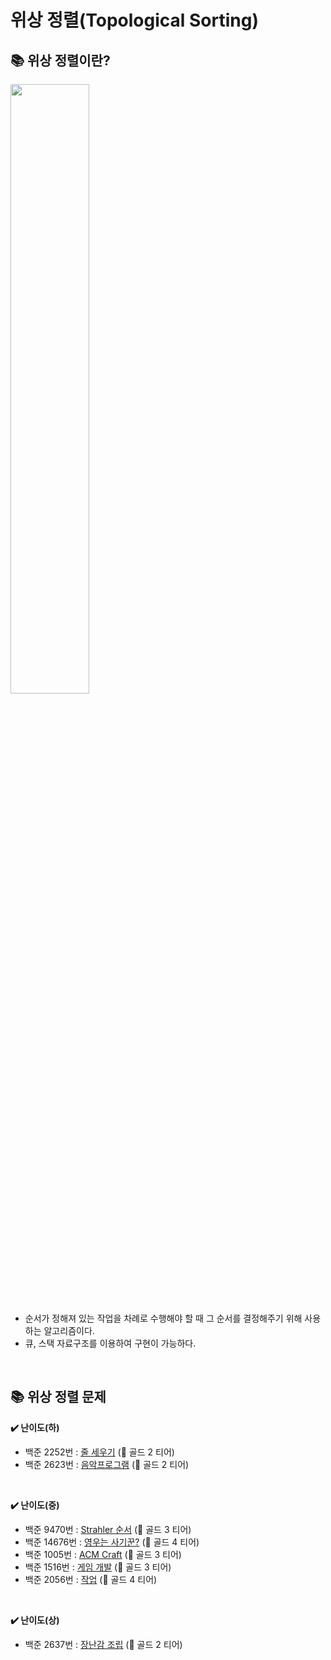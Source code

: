 # 위상 정렬(Topological Sorting)

## 📚 위상 정렬이란?
<img src="https://user-images.githubusercontent.com/61148914/111860920-ef1d4900-898d-11eb-97ff-6194b8947e6d.png" width="50%">

* 순서가 정해져 있는 작업을 차례로 수행해야 할 때 그 순서를 결정해주기 위해 사용하는 알고리즘이다.   
* 큐, 스택 자료구조를 이용하여 구현이 가능하다.   
</br>

## 📚 위상 정렬 문제
**✔️ 난이도(하)**
* 백준 2252번 : [줄 세우기](https://www.acmicpc.net/problem/2252) (🥇 골드 2 티어)
* 백준 2623번 : [음악프로그램](https://www.acmicpc.net/problem/2623) (🥇 골드 2 티어)
</br>

**✔️ 난이도(중)**
* 백준 9470번 : [Strahler 순서](https://www.acmicpc.net/problem/9470) (🥇 골드 3 티어)
* 백준 14676번 : [영우는 사기꾼?](https://www.acmicpc.net/problem/14676) (🥇 골드 4 티어)
* 백준 1005번 : [ACM Craft](https://www.acmicpc.net/problem/1005) (🥇 골드 3 티어)
* 백준 1516번 : [게임 개발](https://www.acmicpc.net/problem/1516) (🥇 골드 3 티어)
* 백준 2056번 : [작업](https://www.acmicpc.net/problem/2056) (🥇 골드 4 티어)
</br>

**✔️ 난이도(상)**
* 백준 2637번 : [장난감 조립](https://www.acmicpc.net/problem/2637) (🥇 골드 2 티어)
</br>
